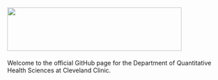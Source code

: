 # <a href="https://www.lerner.ccf.org/quantitative-health/"><img src="https://github.com/ClevelandClinicQHS/.github/assets/46714834/a9fb5437-2cb4-4574-a18b-95135b715419" width="400" height="100" /></a>

Welcome to the official GitHub page for the Department of Quantitative Health Sciences at Cleveland Clinic.
